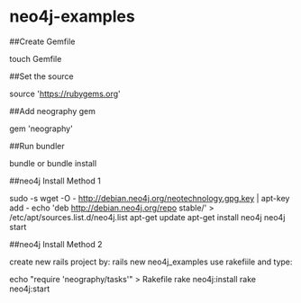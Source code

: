 neo4j-examples
==============

##Create Gemfile

touch Gemfile

##Set the source

source 'https://rubygems.org'

##Add neography gem

gem 'neography'

##Run bundler

bundle or bundle install

##neo4j Install Method 1

sudo -s
wget -O - http://debian.neo4j.org/neotechnology.gpg.key | apt-key add - 
echo 'deb http://debian.neo4j.org/repo stable/' > /etc/apt/sources.list.d/neo4j.list
apt-get update
apt-get install neo4j
neo4j start

##neo4j Install Method 2

create new rails project by: rails new neo4j_examples
use rakefiile and type:

echo "require 'neography/tasks'" > Rakefile
rake neo4j:install
rake neo4j:start

